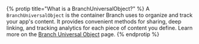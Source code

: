 {% protip title="What is a BranchUniversalObject?" %}
A `BranchUniversalObject` is the container Branch uses to organize and track your app's content. It provides convenient methods for sharing, deep linking, and tracking analytics for each piece of content you define. Learn more on the [Branch Universal Object]({{base.url}}/getting-started/branch-universal-object) page.
{% endprotip %}